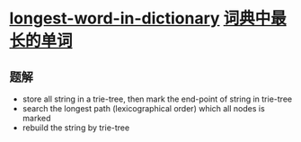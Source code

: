 # [longest-word-in-dictionary](https://leetcode.com/problems/longest-word-in-dictionary) [词典中最长的单词](https://leetcode-cn.com/problems/longest-word-in-dictionary)

## 题解
* store all string in a trie-tree, then mark the end-point of string in trie-tree
* search the longest path (lexicographical order) which all nodes is marked
* rebuild the string by trie-tree
